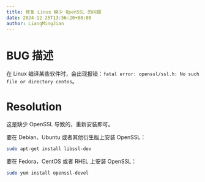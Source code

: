 ```yaml
---
title: 修复 Linux 缺少 OpenSSL 的问题
date: 2024-12-25T13:56:20+08:00
author: LiangMingJian
---
```


# BUG 描述

在 Linux 编译某些软件时，会出现报错：`fatal error: openssl/ssl.h: No such file or directory centos`。

# Resolution

这是缺少 OpenSSL 导致的，重新安装即可。

要在 Debian、Ubuntu 或者其他衍生版上安装 OpenSSL：

```bash
sudo apt-get install libssl-dev
```

要在 Fedora，CentOS 或者 RHEL 上安装 OpenSSL：

```bash
sudo yum install openssl-devel
```
